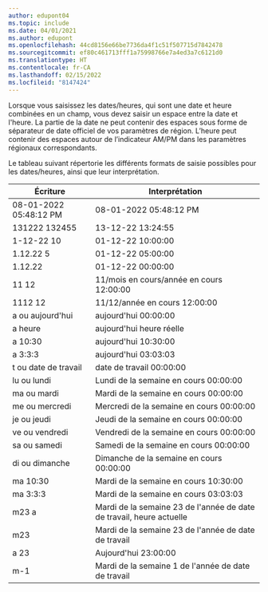 ```yaml
---
author: edupont04
ms.topic: include
ms.date: 04/01/2021
ms.author: edupont
ms.openlocfilehash: 44cd8156e66be7736da4f1c51f507715d7842478
ms.sourcegitcommit: ef80c461713fff1a75998766e7a4ed3a7c6121d0
ms.translationtype: HT
ms.contentlocale: fr-CA
ms.lasthandoff: 02/15/2022
ms.locfileid: "8147424"
---
```

Lorsque vous saisissez les dates/heures, qui sont une date et heure combinées en un champ, vous devez saisir un espace entre la date et l'heure. La partie de la date ne peut contenir des espaces sous forme de séparateur de date officiel de vos paramètres de région. L’heure peut contenir des espaces autour de l’indicateur AM/PM dans les paramètres régionaux correspondants.

<!--It is also possible to enter only a date in a datetime field, but it is not possible to enter only a time.-->

Le tableau suivant répertorie les différents formats de saisie possibles pour les dates/heures, ainsi que leur interprétation.  

|Écriture|Interprétation|
|---------------|------------------------|
|08-01-2022 05:48:12 PM|08\-01\-2022 05:48:12 PM|
|131222 132455|13-12-22 13:24:55|
|1-12-22 10|01-12-22 10:00:00|
|1.12.22 5|01-12-22 05:00:00|
|1.12.22|01-12-22 00:00:00|
|11 12|11/mois en cours/année en cours 12:00:00|
|1112 12|11/12/année en cours 12:00:00|
|a ou aujourd'hui|aujourd'hui 00:00:00|
|a heure|aujourd'hui heure réelle|
|a 10:30|aujourd'hui 10:30:00|
|a 3:3:3|aujourd'hui 03:03:03|
|t ou date de travail|date de travail 00:00:00|
|lu ou lundi|Lundi de la semaine en cours 00:00:00|
|ma ou mardi|Mardi de la semaine en cours 00:00:00|
|me ou mercredi|Mercredi de la semaine en cours 00:00:00|
|je ou jeudi|Jeudi de la semaine en cours 00:00:00|
|ve ou vendredi|Vendredi de la semaine en cours 00:00:00|
|sa ou samedi|Samedi de la semaine en cours 00:00:00|
|di ou dimanche|Dimanche de la semaine en cours 00:00:00|
|ma 10:30|Mardi de la semaine en cours 10:30:00|
|ma 3:3:3|Mardi de la semaine en cours 03:03:03|
|m23 a|Mardi de la semaine 23 de l'année de date de travail, heure actuelle|
|m23|Mardi de la semaine 23 de l'année de date de travail|
|a 23|Aujourd'hui 23:00:00|
|m-1|Mardi de la semaine 1 de l'année de date de travail|



